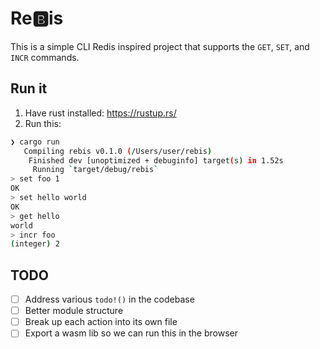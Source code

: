 # Re🅱️is

This is a simple CLI Redis inspired project that supports the `GET`, `SET`, and `INCR` commands.

## Run it

1. Have rust installed: https://rustup.rs/
1. Run this:

```sh
❯ cargo run
   Compiling rebis v0.1.0 (/Users/user/rebis)
    Finished dev [unoptimized + debuginfo] target(s) in 1.52s
     Running `target/debug/rebis`
> set foo 1
OK
> set hello world
OK
> get hello
world
> incr foo
(integer) 2
```

## TODO

- [ ] Address various `todo!()` in the codebase
- [ ] Better module structure
- [ ] Break up each action into its own file
- [ ] Export a wasm lib so we can run this in the browser
